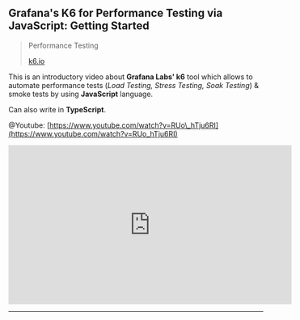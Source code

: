 ## Grafana's K6 for Performance Testing via JavaScript: Getting Started

> Performance Testing
>
> [k6.io](https://k6.io)

This is an introductory video about **Grafana Labs' k6** tool which allows to automate performance tests (*Load Testing, Stress Testing, Soak Testing*) & smoke tests by using **JavaScript** language.

Can also write in **TypeScript**.

@Youtube: [https://www.youtube.com/watch?v=RUo\_hTju6RI](https://www.youtube.com/watch?v=RUo_hTju6RI)

<iframe width="560" height="315" src="https://www.youtube.com/embed/RUo_hTju6RI" title="YouTube video player" frameborder="0" allow="accelerometer; autoplay; clipboard-write; encrypted-media; gyroscope; picture-in-picture" allowfullscreen></iframe>

---
